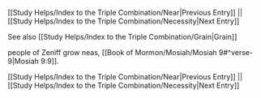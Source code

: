 [[Study Helps/Index to the Triple Combination/Near|Previous Entry]]  ||  [[Study Helps/Index to the Triple Combination/Necessity|Next Entry]]

 See also [[Study Helps/Index to the Triple Combination/Grain|Grain]]

 people of Zeniff grow neas, [[Book of Mormon/Mosiah/Mosiah 9#^verse-9|Mosiah 9:9]].

[[Study Helps/Index to the Triple Combination/Near|Previous Entry]]  ||  [[Study Helps/Index to the Triple Combination/Necessity|Next Entry]]
